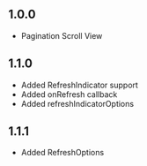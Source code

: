 ## 1.0.0

* Pagination Scroll View

## 1.1.0

* Added RefreshIndicator support
* Added onRefresh callback
* Added refreshIndicatorOptions

## 1.1.1

* Added RefreshOptions